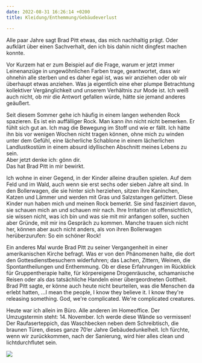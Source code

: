 ```yaml
---
date: 2022-08-31 16:26:14 +0200
title: Kleidung/Enthemmung/Gebäudeverlust

---
```

Alle paar Jahre sagt Brad Pitt etwas, das mich nachhaltig prägt. Oder aufklärt über einen Sachverhalt, den ich bis dahin nicht dingfest machen konnte.

Vor Kurzem hat er zum Beispiel auf die Frage, warum er jetzt immer Leinenanzüge in ungewöhnlichen Farben trage, geantwortet, dass wir ohnehin alle sterben und es daher egal ist, was wir anziehen oder ob wir überhaupt etwas anziehen. Was ja eigentlich eine eher plumpe Betrachtung kollektiver Vergänglichkeit und unserem Verhältnis zur Mode ist. Ich weiß auch nicht, ob mir die Antwort gefallen würde, hätte sie jemand anderes geäußert.

Seit diesem Sommer gehe ich häufig in einem langen wehenden Rock spazieren. Es ist ein auffälliger Rock. Man kann ihn nicht nicht bemerken. Er fühlt sich gut an. Ich mag die Bewegung im Stoff und wie er fällt. Ich hätte ihn bis vor wenigen Wochen nicht tragen können, ohne mich zu winden unter dem Gefühl, eine lächerliche Schablone in einem lächerlichen Landlustkostüm in einem absurd idyllischen Abschnitt meines Lebens zu sein.  
Aber jetzt denke ich: gönn dir.  
Das hat Brad Pitt in mir bewirkt.

Ich wohne in einer Gegend, in der Kinder alleine draußen spielen. Auf dem Feld und im Wald, auch wenn sie erst sechs oder sieben Jahre alt sind. In den Bollerwagen, die sie hinter sich herziehen, sitzen ihre Kaninchen, Katzen und Lämmer und werden mit Gras und Salzstangen gefüttert. Diese Kinder nun haben mich und meinen Rock bemerkt. Sie sind fasziniert davon, sie schauen mich an und schauen mir nach. Ihre Irritation ist offensichtlich, sie wissen nicht, was ich bin und was sie mit mir anfangen sollen, suchen aber Gründe, mit mir ins Gespräch zu kommen. Manche trauen sich nicht her, können aber auch nicht anders, als von ihren Bollerwagen herüberzurufen: So ein schöner Rock!

Ein anderes Mal wurde Brad Pitt zu seiner Vergangenheit in einer amerikanischen Kirche befragt. Was er von den Phänomenen halte, die dort den Gottesdienstbesuchern widerfuhren; das Lachen, Zittern, Weinen, die Spontantheilungen und Enthemmung. Ob er diese Erfahrungen im Rückblick für Gruppentherapie halte, für körpereigene Drogenräusche, schamanische Reisen oder als das tatsächliche Handeln einer übergeordneten Gottheit. Brad Pitt sagte, er könne auch heute nicht beurteilen, was die Menschen da erlebt hatten, ...I mean the people, I know they believe it. I know they're releasing something. God, we're complicated. We're complicated creatures.

Heute war ich allein im Büro. Alle anderen im Homeoffice. Der Umzugstermin steht: 14. November. Ich werde diese Wände so vermissen! Der Raufaserteppich, das Waschbecken neben dem Schreibtisch, die braunen Türen, dieses ganze 70‘er Jahre Gebäudedunkelheit. Ich fürchte, wenn wir zurückkommen, nach der Sanierung, wird hier alles clean und lichtdurchflutet sein.

![](/uploads/wand-backstein.jpg)